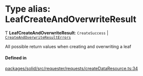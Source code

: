 # Type alias: LeafCreateAndOverwriteResult

Ƭ **LeafCreateAndOverwriteResult**: `CreateSuccess` \| [`CreateAndOverwriteResultErrors`](CreateAndOverwriteResultErrors.md)

All possible return values when creating and overwriting a leaf

#### Defined in

[packages/solid/src/requester/requests/createDataResource.ts:34](https://github.com/o-development/ldo/blob/b955d3b/packages/solid/src/requester/requests/createDataResource.ts#L34)
